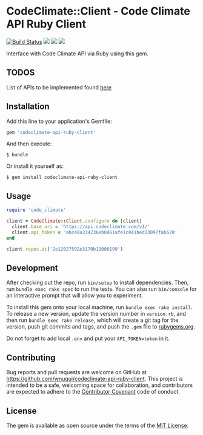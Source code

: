 # CodeClimate::Client - Code Climate API Ruby Client
[![Build Status](https://semaphoreci.com/api/v1/wnuqui/codeclimate-api-ruby-client/branches/master/badge.svg)](https://semaphoreci.com/wnuqui/codeclimate-api-ruby-client) <a href="https://codeclimate.com/github/wnuqui/codeclimate-api-ruby-client"><img src="https://codeclimate.com/github/wnuqui/codeclimate-api-ruby-client/badges/gpa.svg" /></a> <a href="https://codeclimate.com/github/wnuqui/codeclimate-api-ruby-client"><img src="https://codeclimate.com/github/wnuqui/codeclimate-api-ruby-client/badges/issue_count.svg" /></a> <a href="https://codeclimate.com/github/wnuqui/codeclimate-api-ruby-client/coverage"><img src="https://codeclimate.com/github/wnuqui/codeclimate-api-ruby-client/badges/coverage.svg" /></a>

Interface with Code Climate API via Ruby using this gem.

## TODOS

List of APIs to be implemented found [here](TODO.md)

## Installation

Add this line to your application's Gemfile:

```ruby
gem 'codeclimate-api-ruby-client'
```

And then execute:

    $ bundle

Or install it yourself as:

    $ gem install codeclimate-api-ruby-client

## Usage

```ruby
require 'code_climate'

client = CodeClimate::Client.configure do |client|
  client.base_uri = 'https://api.codeclimate.com/v1/'
  client.api_token = 'abc40a334236eb8461afe1c041bed13097fab628'
end

client.repos.at('2e12027592e3170b11000199')
```

## Development

After checking out the repo, run `bin/setup` to install dependencies. Then, run `bundle exec rake spec` to run the tests. You can also run `bin/console` for an interactive prompt that will allow you to experiment.

To install this gem onto your local machine, run `bundle exec rake install`. To release a new version, update the version number in `version.rb`, and then run `bundle exec rake release`, which will create a git tag for the version, push git commits and tags, and push the `.gem` file to [rubygems.org](https://rubygems.org).

Do not forget to add local `.env` and put your `API_TOKEN=token` in it.

## Contributing

Bug reports and pull requests are welcome on GitHub at https://github.com/wnuqui/codeclimate-api-ruby-client. This project is intended to be a safe, welcoming space for collaboration, and contributors are expected to adhere to the [Contributor Covenant](http://contributor-covenant.org) code of conduct.


## License

The gem is available as open source under the terms of the [MIT License](http://opensource.org/licenses/MIT).
